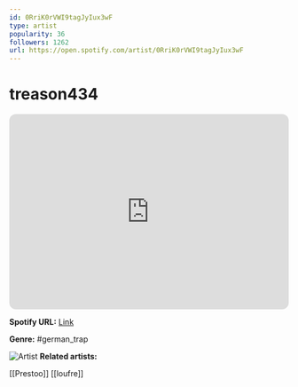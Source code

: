 ```yaml
---
id: 0RriK0rVWI9tagJyIux3wF
type: artist
popularity: 36
followers: 1262
url: https://open.spotify.com/artist/0RriK0rVWI9tagJyIux3wF
---
```

# treason434

<iframe style="border-radius:12px" src="https://open.spotify.com/embed/artist/0RriK0rVWI9tagJyIux3wF" width="100%" height="352" frameBorder="0" allowfullscreen="" allow="autoplay; clipboard-write; encrypted-media; fullscreen; picture-in-picture" loading="lazy"></iframe>

**Spotify URL:** [Link](https://open.spotify.com/artist/0RriK0rVWI9tagJyIux3wF)

**Genre:**  #german_trap

![Artist](https://i.scdn.co/image/ab6761610000e5ebeba4649addc3840fca7286bb)
**Related artists:**

[[Prestoo]]
[[loufre]]

